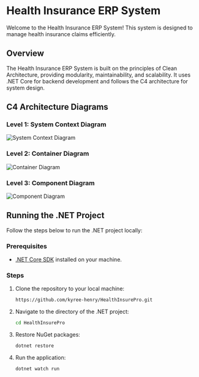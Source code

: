 # Health Insurance ERP System

Welcome to the Health Insurance ERP System! This system is designed to manage health insurance claims efficiently.

## Overview

The Health Insurance ERP System is built on the principles of Clean Architecture, providing modularity, maintainability, and scalability. It uses .NET Core for backend development and follows the C4 architecture for system design.

## C4 Architecture Diagrams

### Level 1: System Context Diagram

![System Context Diagram](images/system_context_diagram.png)

### Level 2: Container Diagram

![Container Diagram](images/container_diagram.png)

### Level 3: Component Diagram

![Component Diagram](images/component_diagram.png)

## Running the .NET Project

Follow the steps below to run the .NET project locally:

### Prerequisites

- [.NET Core SDK](https://dotnet.microsoft.com/download) installed on your machine.

### Steps

1. Clone the repository to your local machine:

    ```bash
    https://github.com/kyree-henry/HealthInsurePro.git
    ```

2. Navigate to the directory of the .NET project:

    ```bash
    cd HealthInsurePro
    ```

3. Restore NuGet packages:

    ```bash
    dotnet restore
    ```

4. Run the application:

    ```bash
    dotnet watch run
    ```
    
